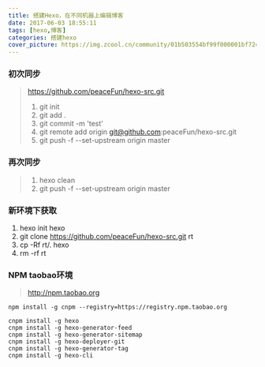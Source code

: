 ```yaml
---
title: 搭建Hexo，在不同机器上编辑博客
date: 2017-06-03 18:55:11
tags: [hexo,博客]
categories: 搭建hexo
cover_picture: https://img.zcool.cn/community/01b503554bf99f000001bf72403d70.jpg@1280w_1l_2o_100sh.webp
---
```



### 初次同步

> https://github.com/peaceFun/hexo-src.git
> 
> 1. git init 
> 1. git add .
> 1. git commit -m 'test'
> 1. git remote add origin git@github.com:peaceFun/hexo-src.git
> 1. git push -f --set-upstream origin master
> 

### 再次同步
> 1. hexo clean 
> 1. git push -f --set-upstream origin master


<!--more-->
### 新环境下获取

1. hexo init hexo
2. git clone https://github.com/peaceFun/hexo-src.git rt
3. cp -Rf rt/. hexo
4. rm -rf rt


### NPM taobao环境
> http://npm.taobao.org
> 
```
npm install -g cnpm --registry=https://registry.npm.taobao.org

cnpm install -g hexo
cnpm install -g hexo-generator-feed
cnpm install -g hexo-generator-sitemap
cnpm install -g hexo-deployer-git
cnpm install -g hexo-generator-tag
cnpm install -g hexo-cli
```